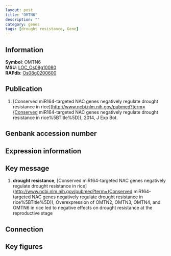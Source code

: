 ```yaml
---
layout: post
title: "OMTN6"
description: ""
category: genes
tags: [drought resistance, Gene]
---
```


## Information
__Symbol__: OMTN6  
__MSU__: [LOC_Os08g10080](http://rice.plantbiology.msu.edu/cgi-bin/ORF_infopage.cgi?orf=LOC_Os08g10080)  
__RAPdb__: [Os08g0200600](http://rapdb.dna.affrc.go.jp/viewer/gbrowse_details/irgsp1?name=Os08g0200600)  

## Publication
1. [Conserved miR164-targeted NAC genes negatively regulate drought resistance in rice](http://www.ncbi.nlm.nih.gov/pubmed?term=(Conserved miR164-targeted NAC genes negatively regulate drought resistance in rice%5BTitle%5D)), 2014, J Exp Bot.

## Genbank accession number

## Expression information

## Key message
1. __drought resistance__, [Conserved miR164-targeted NAC genes negatively regulate drought resistance in rice](http://www.ncbi.nlm.nih.gov/pubmed?term=(Conserved miR164-targeted NAC genes negatively regulate drought resistance in rice%5BTitle%5D)), Overexpression of OMTN2, OMTN3, OMTN4, and OMTN6 in rice led to negative effects on drought resistance at the reproductive stage

## Connection

## Key figures


